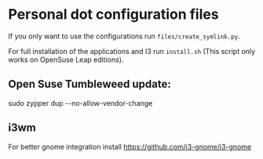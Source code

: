 # Personal dot configuration files

If you only want to use the configurations run `files/create_symlink.py`.

For full installation of the applications and I3 run `install.sh` (This script only works on OpenSuse Leap editions). 

## Open Suse Tumbleweed update:
sudo zypper dup --no-allow-vendor-change

## i3wm
For better gnome integration install https://github.com/i3-gnome/i3-gnome
